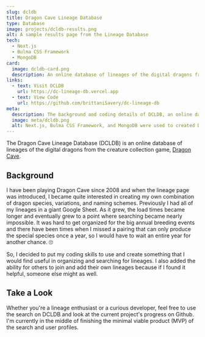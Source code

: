 ```yaml
---
slug: dcldb
title: Dragon Cave Lineage Database
type: Database
image: projects/dcldb-results.png
alt: A sample results page from the Lineage Database
tech:
  - Next.js
  - Bulma CSS Framework
  - MongoDB
card:
  image: dcldb-card.png
  description: An online database of lineages of the digital dragons from the creature collection game, Dragon Cave.
links:
  - text: Visit DCLDB
    url: https://dc-lineage-db.vercel.app
  - text: View Code
    url: https://github.com/brittaniSavery/dc-lineage-db
meta:
  description: The background and coding details of DCLDB, an online database of lineages of the digital dragons from the creature collection game, Dragon Cave.
  image: meta/dcldb.png
  alt: Next.js, Bulma CSS Framework, and MongoDB were used to created DCLDB
---
```


The Dragon Cave Lineage Database (DCLDB) is an online database of lineages of the digital dragons from the creature collection game, [Dragon Cave](https://dragcave.net).

## Background

I have been playing Dragon Cave since 2008 and when the lineage page was introduced, I became quite interested in creating my own combination of dragon species, variations, and naming schemes. Previously I had all of my lineages in a giant Google Sheet. As it grew, the load times became longer and eventually grew to a point where searching became nearly impossible. It was hard to get organized for the big annual breeding events and there have been times when I missed a pairing that can only produce the special species once a year, so I would have to wait an entire year for another chance. 🙄

So, I decided to put my coding skills to use and create something that I would find useful in organizing and searching for lineages. I also added the ability for others to join and add their own lineages because if I found it helpful, someone else might as well.

## Take a Look

Whether you're a lineage enthusiast or a curious developer, feel free to use the search on DCLDB and look at the current project's progress on Github. I'm currently in the middle of finishing the minimal viable product (MVP) of the search and user profiles.
